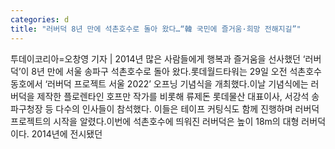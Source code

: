 ```yaml
---
categories: d
title: "러버덕 8년 만에 석촌호수로 돌아 왔다…“韓 국민에 즐거움·희망 전해지길”"
---
```

투데이코리아=오창영 기자 | 2014년 많은 사람들에게 행복과 즐거움을 선사했던 ‘러버덕’이 8년 만에 서울 송파구 석촌호수로 돌아 왔다.롯데월드타워는 29일 오전 석촌호수 동호에서 ‘러버덕 프로젝트 서울 2022’ 오프닝 기념식을 개최했다.이날 기념식에는 러버덕을 제작한 플로렌타인 호프만 작가를 비롯해 류제돈 롯데물산 대표이사, 서강석 송파구청장 등 다수의 인사들이 참석했다. 이들은 테이프 커팅식도 함께 진행하며 러버덕 프로젝트의 시작을 알렸다.이번에 석촌호수에 띄워진 러버덕은 높이 18m의 대형 러버덕이다. 2014년에 전시됐던